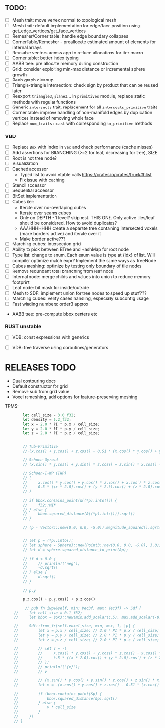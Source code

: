 
## TODO:
- [ ] Mesh trait: move vertex normal to topological mesh
- [ ] Mesh trait: default implementation for edge/face position using get_edge_vertices/get_face_vertices
- [ ] Remesher/Corner table: handle edge boundary collapses
- [ ] CornerTable/Remesher - preallocate estimated amount of elements for internal arrays
- [ ] Reusable vectors across app to reduce allocations for iter macro
- [ ] Corner table: better index typing
- [ ] AABB tree: pre allocate memory during construction
- [ ] Grid: consider exploiting min-max distance or incremental sphere growth
- [ ] Reeb graph cleanup
- [ ] Triangle-triangle intersection: check sign by product that can be reused later
- [ ] Reexport `triangle3`, `plane3`... in `primitives` module, replace static methods with regular functions
- [ ] Generic `intersects` trait, replacement for all `intersects_primitive` traits
- [ ] Corner table: improve handling of non-manifold edges by duplication vertices instead of removing whole face
- [ ] Replace `num_traits::cast` with corresponding `to_primitive` methods

### VBD
- [ ] Replace `Box` with index in `Vec` and check performance (cache misses)
- [ ] Add assertions for BRANCHING (>=2 for leaf, decreasing for tree), SIZE
- [ ] Root is not tree node?
- [ ] Visualization
- [ ] Cached accessor
    - Typed list to avoid vtable calls https://crates.io/crates/frunk#hlist
    - Fix issue with caching
- [ ] Stencil accessor
- [ ] Sequential accessor
- [ ] BitSet implementation
- [ ] Cubes iter:
    - Iterate over no-overlaping cubes
    - Iterate over seams cubes
    - Only on DEPTH - 1 level? skip rest. THIS ONE. Only active tiles/leaf should be considered. How to avoid duplicates?
    - AAAHHHHHHH create a separate tree containing intersected voxels (make borders active) and iterate over it
    - Make border active???
- [ ] Marching cubes: intersection grid
- [ ] Ability to pick between BTree and HashMap for root node
- [ ] Type list: change to enum. Each enum value is type at {idx} of list. Will compiler optimize match expr? Implement the same ways as TreeNode
- [ ] Cubes meshing: optimize by testing only boundary of tile nodes
- [ ] Remove redundant total branching from leaf node
- [ ] Internal node: merge childs and values into union to reduce memory footprint
- [ ] Leaf node: bit mask for inside/outside
- [ ] Mesh to SDF: implement union for tree nodes to speed up stuff???
- [ ] Marching cubes: verify cases handling, especially subconfig usage
- [ ] Fast winding numbers: order3 approx
- AABB tree: pre-compute bbox centers etc

### RUST unstable
 - [ ] VDB: const expressions with generics
 - [ ] VDB: tree traverse using coroutines/generators


# RELEASES TODO
* Dual contouring docs
* Default constructor for grid
* Remove sub from grid value
* Voxel remeshing, add options for feature-preserving meshing

TPMS:
```rust
        let cell_size = 3.0_f32;
        let density = 0.2_f32;
        let x = 2.0 * PI * p.x / cell_size;
        let y = 2.0 * PI * p.y / cell_size;
        let z = 2.0 * PI * p.z / cell_size;


        // Tub-Primitive 
        //-(x.cos() + y.cos() + z.cos() - 0.51 * (x.cos() * y.cos() + y.cos() * z.cos() + z.cos() * x.cos()) - 1.0)

        // Schoen-Gyroid
        // (x.sin() * y.cos() + y.sin() * z.cos() + z.sin() * x.cos() - density)

        // Schoen-I-WP (IWP)
        // (
        //     x.cos() * y.cos() + y.cos() * z.cos() + x.cos() * z.cos() - 
        //     0.5 * ((x * 2.0).cos() + (y * 2.0).cos() + (z * 2.0).cos() - density)
        // )

        // if bbox.contains_point(&((*p).into())) {
        //     f32::MIN
        // } else {
        //     bbox.squared_distance(&((*p).into())).sqrt()
        // }

        // (p - Vector3::new(0.0, 0.0, -5.0)).magnitude_squared().sqrt() - 3.0 // circle


        // let p = (*p).into();
        // let sphere = Sphere3::new(Point3::new(0.0, 0.0, -5.0), 3.0);
        // let d = sphere.squared_distance_to_point(&p);

        // if d < 0.0 {
        //     // println!("neg");
        //     -d.sqrt()
        // } else {
        //     d.sqrt()
        // }

        // p.y

        p.x.cos() + p.y.cos() + p.z.cos()

         // pub fn iwp(&self, min: Vec3f, max: Vec3f) -> Sdf {
    //     let cell_size = 0.1_f32;
    //     let bbox = Box3::new(min.add_scalar(0.5), max.add_scalar(-0.5));

    //     Sdf::from_fn(self.voxel_size, min, max, 1, |p| {
    //         let x = p.x / cell_size; // 2.0 * PI * p.x / cell_size;
    //         let y = p.y / cell_size; // 2.0 * PI * p.y / cell_size;
    //         let z = p.z / cell_size; // 2.0 * PI * p.z / cell_size;

    //         // let v = -(
    //         //     x.cos() * y.cos() + y.cos() * z.cos() + x.cos() * z.cos() - 
    //         //     0.5 * ((x * 2.0).cos() + (y * 2.0).cos() + (z * 2.0).cos() - density)
    //         // );
    //         // println!("{v}");
    //         // v

    //         // (x.sin() * y.cos() + y.sin() * z.cos() + z.sin() * x.cos() - density)
    //         let v = -(x.cos() + y.cos() + z.cos() - 0.51 * (x.cos() * y.cos() + y.cos() * z.cos() + z.cos() * x.cos()) - 1.0);

    //         if !bbox.contains_point(&p) {
    //             bbox.squared_distance(&p).sqrt()
    //         } else {
    //             v * cell_size
    //         }
    //     })
    // }
```
